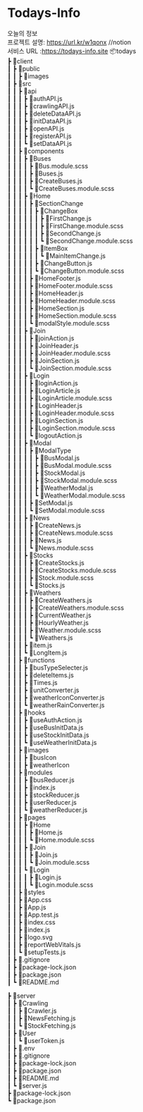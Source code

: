 # Todays-Info
오늘의 정보  
프로젝트 설명: https://url.kr/w1qonx //notion  
서비스 URL :https://todays-info.site
📦todays  
 ┣ 📂client  
 ┃ ┣ 📂public  
 ┃ ┃ ┣ 📂images  
 ┃ ┣ 📂src  
 ┃ ┃ ┣ 📂api  
 ┃ ┃ ┃ ┣ 📜authAPI.js  
 ┃ ┃ ┃ ┣ 📜crawlingAPI.js  
 ┃ ┃ ┃ ┣ 📜deleteDataAPI.js  
 ┃ ┃ ┃ ┣ 📜initDataAPI.js  
 ┃ ┃ ┃ ┣ 📜openAPI.js  
 ┃ ┃ ┃ ┣ 📜registerAPI.js  
 ┃ ┃ ┃ ┗ 📜setDataAPI.js  
 ┃ ┃ ┣ 📂components  
 ┃ ┃ ┃ ┣ 📂Buses  
 ┃ ┃ ┃ ┃ ┣ 📜Bus.module.scss  
 ┃ ┃ ┃ ┃ ┣ 📜Buses.js  
 ┃ ┃ ┃ ┃ ┣ 📜CreateBuses.js  
 ┃ ┃ ┃ ┃ ┗ 📜CreateBuses.module.scss  
 ┃ ┃ ┃ ┣ 📂Home  
 ┃ ┃ ┃ ┃ ┣ 📂SectionChange  
 ┃ ┃ ┃ ┃ ┃ ┣ 📂ChangeBox  
 ┃ ┃ ┃ ┃ ┃ ┃ ┣ 📜FirstChange.js  
 ┃ ┃ ┃ ┃ ┃ ┃ ┣ 📜FirstChange.module.scss  
 ┃ ┃ ┃ ┃ ┃ ┃ ┣ 📜SecondChange.js  
 ┃ ┃ ┃ ┃ ┃ ┃ ┗ 📜SecondChange.module.scss  
 ┃ ┃ ┃ ┃ ┃ ┣ 📂ItemBox  
 ┃ ┃ ┃ ┃ ┃ ┃ ┗ 📜MainItemChange.js  
 ┃ ┃ ┃ ┃ ┃ ┣ 📜ChangeButton.js  
 ┃ ┃ ┃ ┃ ┃ ┗ 📜ChangeButton.module.scss  
 ┃ ┃ ┃ ┃ ┣ 📜HomeFooter.js  
 ┃ ┃ ┃ ┃ ┣ 📜HomeFooter.module.scss  
 ┃ ┃ ┃ ┃ ┣ 📜HomeHeader.js  
 ┃ ┃ ┃ ┃ ┣ 📜HomeHeader.module.scss  
 ┃ ┃ ┃ ┃ ┣ 📜HomeSection.js  
 ┃ ┃ ┃ ┃ ┣ 📜HomeSection.module.scss  
 ┃ ┃ ┃ ┃ ┗ 📜modalStyle.module.scss  
 ┃ ┃ ┃ ┣ 📂Join  
 ┃ ┃ ┃ ┃ ┣ 📜joinAction.js  
 ┃ ┃ ┃ ┃ ┣ 📜JoinHeader.js  
 ┃ ┃ ┃ ┃ ┣ 📜JoinHeader.module.scss  
 ┃ ┃ ┃ ┃ ┣ 📜JoinSection.js  
 ┃ ┃ ┃ ┃ ┗ 📜JoinSection.module.scss  
 ┃ ┃ ┃ ┣ 📂Login  
 ┃ ┃ ┃ ┃ ┣ 📜loginAction.js  
 ┃ ┃ ┃ ┃ ┣ 📜LoginArticle.js  
 ┃ ┃ ┃ ┃ ┣ 📜LoginArticle.module.scss  
 ┃ ┃ ┃ ┃ ┣ 📜LoginHeader.js  
 ┃ ┃ ┃ ┃ ┣ 📜LoginHeader.module.scss  
 ┃ ┃ ┃ ┃ ┣ 📜LoginSection.js  
 ┃ ┃ ┃ ┃ ┣ 📜LoginSection.module.scss  
 ┃ ┃ ┃ ┃ ┗ 📜logoutAction.js  
 ┃ ┃ ┃ ┣ 📂Modal  
 ┃ ┃ ┃ ┃ ┣ 📂ModalType  
 ┃ ┃ ┃ ┃ ┃ ┣ 📜BusModal.js  
 ┃ ┃ ┃ ┃ ┃ ┣ 📜BusModal.module.scss  
 ┃ ┃ ┃ ┃ ┃ ┣ 📜StockModal.js  
 ┃ ┃ ┃ ┃ ┃ ┣ 📜StockModal.module.scss  
 ┃ ┃ ┃ ┃ ┃ ┣ 📜WeatherModal.js  
 ┃ ┃ ┃ ┃ ┃ ┗ 📜WeatherModal.module.scss  
 ┃ ┃ ┃ ┃ ┣ 📜SetModal.js  
 ┃ ┃ ┃ ┃ ┗ 📜SetModal.module.scss  
 ┃ ┃ ┃ ┣ 📂News  
 ┃ ┃ ┃ ┃ ┣ 📜CreateNews.js  
 ┃ ┃ ┃ ┃ ┣ 📜CreateNews.module.scss  
 ┃ ┃ ┃ ┃ ┣ 📜News.js  
 ┃ ┃ ┃ ┃ ┗ 📜News.module.scss  
 ┃ ┃ ┃ ┣ 📂Stocks  
 ┃ ┃ ┃ ┃ ┣ 📜CreateStocks.js  
 ┃ ┃ ┃ ┃ ┣ 📜CreateStocks.module.scss  
 ┃ ┃ ┃ ┃ ┣ 📜Stock.module.scss  
 ┃ ┃ ┃ ┃ ┗ 📜Stocks.js  
 ┃ ┃ ┃ ┣ 📂Weathers  
 ┃ ┃ ┃ ┃ ┣ 📜CreateWeathers.js  
 ┃ ┃ ┃ ┃ ┣ 📜CreateWeathers.module.scss  
 ┃ ┃ ┃ ┃ ┣ 📜CurrentWeather.js  
 ┃ ┃ ┃ ┃ ┣ 📜HourlyWeather.js  
 ┃ ┃ ┃ ┃ ┣ 📜Weather.module.scss  
 ┃ ┃ ┃ ┃ ┗ 📜Weathers.js  
 ┃ ┃ ┃ ┣ 📜item.js  
 ┃ ┃ ┃ ┗ 📜LongItem.js  
 ┃ ┃ ┣ 📂functions  
 ┃ ┃ ┃ ┣ 📜busTypeSelecter.js  
 ┃ ┃ ┃ ┣ 📜deleteItems.js  
 ┃ ┃ ┃ ┣ 📜Times.js  
 ┃ ┃ ┃ ┣ 📜unitConverter.js  
 ┃ ┃ ┃ ┣ 📜weatherIconConverter.js  
 ┃ ┃ ┃ ┗ 📜weatherRainConverter.js  
 ┃ ┃ ┣ 📂hooks  
 ┃ ┃ ┃ ┣ 📜useAuthAction.js  
 ┃ ┃ ┃ ┣ 📜useBusInitData.js  
 ┃ ┃ ┃ ┣ 📜useStockInitData.js  
 ┃ ┃ ┃ ┗ 📜useWeatherInitData.js  
 ┃ ┃ ┣ 📂images  
 ┃ ┃ ┃ ┣ 📂busIcon  
 ┃ ┃ ┃ ┣ 📂weatherIcon  
 ┃ ┃ ┣ 📂modules  
 ┃ ┃ ┃ ┣ 📜busReducer.js  
 ┃ ┃ ┃ ┣ 📜index.js  
 ┃ ┃ ┃ ┣ 📜stockReducer.js  
 ┃ ┃ ┃ ┣ 📜userReducer.js  
 ┃ ┃ ┃ ┗ 📜weatherReducer.js  
 ┃ ┃ ┣ 📂pages  
 ┃ ┃ ┃ ┣ 📂Home  
 ┃ ┃ ┃ ┃ ┣ 📜Home.js  
 ┃ ┃ ┃ ┃ ┗ 📜Home.module.scss  
 ┃ ┃ ┃ ┣ 📂Join  
 ┃ ┃ ┃ ┃ ┣ 📜Join.js  
 ┃ ┃ ┃ ┃ ┗ 📜Join.module.scss  
 ┃ ┃ ┃ ┗ 📂Login  
 ┃ ┃ ┃ ┃ ┣ 📜Login.js  
 ┃ ┃ ┃ ┃ ┗ 📜Login.module.scss  
 ┃ ┃ ┣ 📂styles  
 ┃ ┃ ┣ 📜App.css  
 ┃ ┃ ┣ 📜App.js  
 ┃ ┃ ┣ 📜App.test.js  
 ┃ ┃ ┣ 📜index.css  
 ┃ ┃ ┣ 📜index.js  
 ┃ ┃ ┣ 📜logo.svg  
 ┃ ┃ ┣ 📜reportWebVitals.js  
 ┃ ┃ ┗ 📜setupTests.js  
 ┃ ┣ 📜.gitignore  
 ┃ ┣ 📜package-lock.json  
 ┃ ┣ 📜package.json  
 ┃ ┗ 📜README.md  
   
   
 ┣ 📂server  
 ┃ ┣ 📂Crawling  
 ┃ ┃ ┣ 📜Crawler.js  
 ┃ ┃ ┣ 📜NewsFetching.js  
 ┃ ┃ ┗ 📜StockFetching.js  
 ┃ ┣ 📂User  
 ┃ ┃ ┗ 📜userToken.js  
 ┃ ┣ 📜.env  
 ┃ ┣ 📜.gitignore  
 ┃ ┣ 📜package-lock.json  
 ┃ ┣ 📜package.json  
 ┃ ┣ 📜README.md  
 ┃ ┗ 📜server.js  
 ┣ 📜package-lock.json  
 ┗ 📜package.json  
